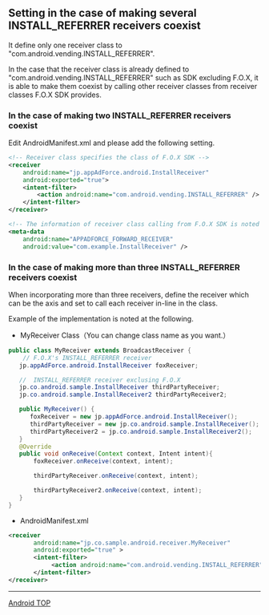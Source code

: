## Setting in the case of making several INSTALL_REFERRER receivers coexist

It define only one receiver class to "com.android.vending.INSTALL_REFERRER".

In the case that the receiver class is already defined to "com.android.vending.INSTALL_REFERRER" such as SDK excluding F.O.X, it is able to make them coexist by calling other receiver classes from receiver classes F.O.X SDK provides.

### In the case of making two INSTALL_REFERRER receivers coexist

Edit AndroidManifest.xml and please add the following setting.

```xml
<!-- Receiver class specifies the class of F.O.X SDK -->
<receiver
	android:name="jp.appAdForce.android.InstallReceiver"
	android:exported="true">
	<intent-filter>
		<action android:name="com.android.vending.INSTALL_REFERRER" />
	</intent-filter>
</receiver>

<!-- The information of receiver class calling from F.O.X SDK is noted as meta-data -->
<meta-data
	android:name="APPADFORCE_FORWARD_RECEIVER"
	android:value="com.example.InstallReceiver" />
```

### In the case of making more than three INSTALL_REFERRER receivers coexist

When incorporating more than three receivers, define the receiver which can be the axis and set to call each receiver in-line in the class.

Example of the implementation is noted at the following.

* MyReceiver Class（You can change class name as you want.）

```java
public class MyReceiver extends BroadcastReceiver {
	// F.O.X's INSTALL_REFERRER receiver
   jp.appAdForce.android.InstallReceiver foxReceiver;

   //  INSTALL_REFERRER receiver exclusing F.O.X
   jp.co.android.sample.InstallReceiver thirdPartyReceiver;
   jp.co.android.sample.InstallReceiver2 thirdPartyReceiver2;

   public MyReceiver() {
      foxReceiver = new jp.appAdForce.android.InstallReceiver();
      thirdPartyReceiver = new jp.co.android.sample.InstallReceiver();
      thirdPartyReceiver2 = jp.co.android.sample.InstallReceiver2();
   }
   @Override
   public void onReceive(Context context, Intent intent){
       foxReceiver.onReceive(context, intent);

       thirdPartyReceiver.onReceive(context, intent);

       thirdPartyReceiver2.onReceive(context, intent);
   }
}
```

* AndroidManifest.xml

```xml
<receiver
       android:name="jp.co.sample.android.receiver.MyReceiver"
       android:exported="true" >
       <intent-filter>
            <action android:name="com.android.vending.INSTALL_REFERRER" />
       </intent-filter>
</receiver>
```

---
[Android TOP](/lang/en/doc/integration/android/README.md)
